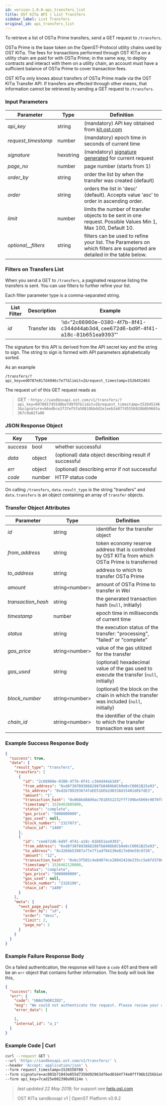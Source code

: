 ```yaml
---
id: version-1.0.0-api_transfers_list
title: OST KIT⍺ API | List Transfers
sidebar_label: List Transfers
original_id: api_transfers_list
---
```


To retrieve a list of OST⍺ Prime transfers, send a GET request to `/transfers`.

OST⍺ Prime is the base token on the OpenST-Protocol utility chains used by OST KIT⍺. The fees for transactions performed through OST KIT⍺ on a utility chain are paid for with OST⍺ Prime; in the same way, to deploy contracts and interact with them on a utility chain, an account must have a sufficient balance of OST⍺ Prime to cover transaction fees.

OST KIT⍺ only knows about transfers of OST⍺ Prime made via the OST KIT⍺ Transfer API. If transfers are effected through other means, that information cannot be retrieved by sending a GET request to `/transfers`.

### Input Parameters

| Parameter | Type | Definition                                         |
|-----------|------|-----------------------------------------------|
| _api_key_           | string    | (mandatory) API key obtained from [kit.ost.com](https://kit.ost.com) |
| _request_timestamp_ | number    | (mandatory) epoch time in seconds of current time |
| _signature_         | hexstring | (mandatory) [<u>signature generated</u>](/docs/api_authentication.html) for current request |
|_page_no_            | number    | page number (starts from 1)|
| _order_by_          | string    | order the list by when the transfer was created (default) |
| _order_             | string    | orders the list in 'desc' (default). Accepts value 'asc' to order in ascending order. |
| _limit_             | number    | limits the number of transfer objects to be sent in one request. Possible Values Min 1, Max 100, Default 10.     
| _optional__filters_  | string    | filters can be used to refine your list. The Parameters on which filters are supported are detailed in the table below.|


### Filters on Transfers List
When you send a GET to `/transfers`, a paginated response listing the transfers is sent. You can use filters to further refine your list.

Each filter parameter type is a comma-separated string.

| List Filter | Description                                | Example                             |
|------------|--------------------------------------------|-------------------------------------|
| _id_          | Transfer ids                                 | 'id="2c66960e-0380-4f7b-8f41-c344d44ab3d4, cee672d6-bd9f-4f41-a18c-81b651ea9393"'                     |

The signature for this API is derived from the API secret key and the string to sign. The string to sign is formed with API parameters alphabetically sorted.

As an example

`/transfers/?api_key=ed0787e817d4946c7e77&limit=2&request_timestamp=1526452463`

The request url of this GET request reads as

> GET - `https://sandboxapi.ost.com/v1/transfers/?api_key=6078017455d8be7d9f07&limit=2&request_timestamp=1526452463&signature=b6edbce2f37ef5fa50818bbdd2e1eeb3a877d555b928b0b9665a367c9a02fa00`

### JSON Response Object

| Key        | Type   | Definition      |
|------------|--------|------------|
| _success_  | bool   | whether successful |
| _data_     | object | (optional) data object describing result if successful   |
| _err_      | object | (optional) describing error if not successful |
| _code_     | number | HTTP status code |

On calling `/transfers`, `data.result_type` is the string "transfers" and `data.transfers` is an object containing an array of `transfer` objects.

### Transfer Object Attributes

| Parameter | Type   | Definition  |
|-----------|--------|--------|
| _id_                | string | identifier for the transfer object |
| _from_address_      | string | token economy reserve address that is controlled by OST KIT⍺ from which OST⍺ Prime is transferred |
| _to_address_        | string | address to which to transfer OST⍺ Prime |
| _amount_            | string\<number\> | amount of OST⍺ Prime to transfer *in Wei* |
| _transaction_hash_  | string | the generated transaction hash (`null`, initially) |
| _timestamp_         | number | epoch time in milliseconds of current time |
| _status_            | string | the execution status of the transfer: "processing", "failed" or "complete" |
| _gas_price_         | string\<number\> | value of the gas utilized for the transfer |
| _gas_used_          | string | (optional) hexadecimal value of the gas used to execute the transfer (`null`, initially) |
| _block_number_      | string\<number\> | (optional) the block on the chain in which the transfer was included (`null`, initially) |
| _chain_id_          | string\<number\> | the identifier of the chain to which the transfer transaction was sent |

### Example Success Response Body

```json
{
  "success": true,
  "data": {
    "result_type": "transfers",
    "transfers": [
      {
        "id": "2c66960e-0380-4f7b-8f41-c344d44ab3d4",
        "from_address": "0xd8f38f893868288fb8408b8Cb9e0cC0061B25e93",
        "to_address": "0xd2b789293674faEE51bEb2d0338d15401dEbfdE3",
        "amount": "1",
        "transaction_hash": "0x068bd88d9ac7818552232fff7d9be5069c9078f8402cc50d352cbb69bde02ed1",
        "timestamp": 1526463885000,
        "status": "complete",
        "gas_price": "5000000000",
        "gas_used": null,
        "block_number": "2327073",
        "chain_id": "1409"
      },
      {
        "id": "cee672d6-bd9f-4f41-a18c-81b651ea9393",
        "from_address": "0xd8f38f893868288fb8408b8Cb9e0cC0061B25e93",
        "to_address": "0x3266b53987a77e7f1adf84230e817e04e59c9726",
        "amount": "12",
        "transaction_hash": "0xbc3f502c4e8d074ce2884242de235cc5e6fd378646ee1f62ba16a48902f458a8",
        "timestamp": 1526462120000,
        "status": "complete",
        "gas_price": "5000000000",
        "gas_used": null,
        "block_number": "2326190",
        "chain_id": "1409"
      }
    ],
    "meta": {
      "next_page_payload": {
        "order_by": "id",
        "order": "desc",
        "limit": 2,
        "page_no": 2
      }
    }
  }
}

```

### Example Failure Response Body

On a failed authentication, the response will have a `code` 401 and there will be an `err` object that contains further information. The body will look like this,

```json
{
  "success": false,
  "err": {
    "code": "UNAUTHORIZED",
    "msg": "We could not authenticate the request. Please review your credentials and authentication method.",
    "error_data": [

    ],
    "internal_id": "a_1"
  }
}
```

### Example Code | Curl
```bash
curl --request GET \
--url 'https://sandboxapi.ost.com/v1/transfers/' \
--header 'Accept: application/json' \
--form request_timestamp=1526550788 \
--form signature=ac001b71043e055d7350d92963df6ed0164f74e0fff96b3256b1e8ad27fa9d9e \
--form api_key=7cad25e082390a90114e \
```

>_last updated 22 May 2018_; for support see [<u>help.ost.com</u>](https://help.ost.com)
>
> OST KIT⍺ sandboxapi v1 | OpenST Platform v0.9.2
